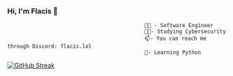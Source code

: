 ### Hi, I'm Flacis 👋


                                                🧑‍💻 - Software Engineer                                        
                                                👨‍🎓- Studying Cybersecurity
                                                📫- You can reach me through Discord: flacis.lol
                                                💭- Learning Python
  [![GitHub Streak](https://streak-stats.demolab.com?user=flacisReel&theme=dark)](https://git.io/streak-stats)
